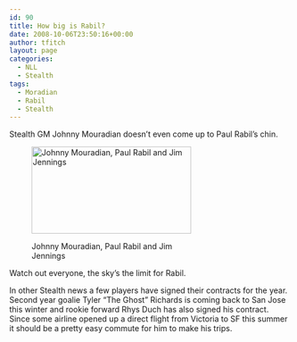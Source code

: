 ```yaml
---
id: 90
title: How big is Rabil?
date: 2008-10-06T23:50:16+00:00
author: tfitch
layout: page
categories:
  - NLL
  - Stealth
tags:
  - Moradian
  - Rabil
  - Stealth
---
```

Stealth GM Johnny Mouradian doesn&#8217;t even come up to Paul Rabil&#8217;s chin.<figure id="attachment_91" aria-describedby="caption-attachment-91" style="width: 286px" class="wp-caption alignleft">

[<img class="size-full wp-image-91" title="992" src="http://www.thestealthdragon.com/wp-content/uploads/2008/10/992.jpg" alt="Johnny Mouradian, Paul Rabil and Jim Jennings" width="286" height="156" />](http://www.thestealthdragon.com/wp-content/uploads/2008/10/992.jpg)<figcaption id="caption-attachment-91" class="wp-caption-text">Johnny Mouradian, Paul Rabil and Jim Jennings</figcaption></figure> 

Watch out everyone, the sky&#8217;s the limit for Rabil.

In other Stealth news a few players have signed their contracts for the year.  Second year goalie Tyler &#8220;The Ghost&#8221; Richards is coming back to San Jose this winter and rookie forward Rhys Duch has also signed his contract.  Since some airline opened up a direct flight from Victoria to SF this summer it should be a pretty easy commute for him to make his trips.
